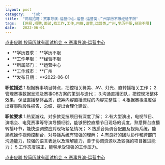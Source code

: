 ```yaml
---
layout:	post
category:	"job"
title:	"网易招聘：赛事导演-运营中心-运营-运营类-广州学历不限经验不限"
tags:	[网易,招聘,面试,找工作,工作,内推,运营,运营类,广州,学历不限,经验不限]
date:	2022-06-01
---
```


[点击应聘 投简历就有面试机会 -> 赛事导演-运营中心](http://mobile.bole.netease.com/bole/boleDetail?id=21405&employeeId=346f03c3cda5f04c&key=all)



- **学历要求： **学历不限
- **工作年限： **经验不限
- **所属部门： **运营中心
- **工作城市： **广州
- **发布日期： **2022-06-01



**职位描述**
1.根据赛事项目特点，把控相关舞美、AV、灯光、直转播相关工作；
2.管理赛事数据呈现及赛事OB方案的策划与迭代；
3.沟通直播团队，把控现场整体效果，保证直播整体品质，统筹内容直播流程的内容完整性；
4.根据赛事进度做出赛事阶段性报告、总结、提出合理化建议。



**职位要求**
1.热爱游戏，对多款竞技项目有深度了解；
2.有大型演出，电视节目、演唱会、电竞赛事等导演导播经验，能够把控直播节目现场的调度，熟悉舞台直播转播环节，能快速调整应对现场紧急情况；
3.熟悉音频调音配置及视频系统，能熟练操作视频控制台，对导播系统有较强的理解；
4.有良好的团队协作和跨部门沟通能力，较强的语言表达以及理解能力，善于协调资源以及较强的项目推进能力；
5.工作态度端正，能够承受较强的工作压力。



[点击应聘 投简历就有面试机会 -> 赛事导演-运营中心](http://mobile.bole.netease.com/bole/boleDetail?id=21405&employeeId=346f03c3cda5f04c&key=all)